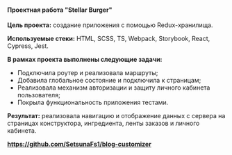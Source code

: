 #### Проектная работа "Stellar Burger"

**Цель проекта:** создание приложения с помощью Redux-хранилища.

**Используемые стеки:** HTML, SCSS, TS, Webpack, Storybook, React, Cypress, Jest.

**В рамках проекта выполнены следующие задачи:**

- Подключила роутер и реализовала маршруты;
- Добавила глобальное состояние и подключила к страницам;
- Реализовала механизм авторизации и защиту личного кабинета пользователя;
- Покрыла функциональность приложения тестами.
  
**Результат:** реализовала навигацию и отображение данных с сервера на страницах конструктора, ингредиента, ленты заказов и личного кабинета.
  
**https://github.com/SetsunaFs1/blog-customizer**
